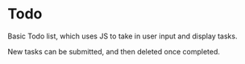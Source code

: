 # Todo
Basic Todo list, which uses JS to take in user input and display tasks.

New tasks can be submitted, and then deleted once completed.
